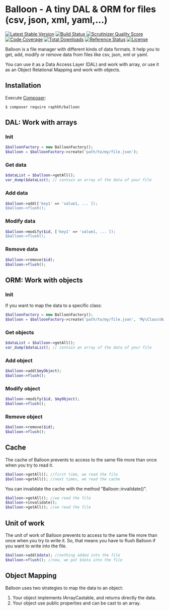 # Balloon - A tiny DAL & ORM for files (csv, json, xml, yaml,...)

[![Latest Stable Version](https://poser.pugx.org/raphhh/balloon/v/stable.svg)](https://packagist.org/packages/raphhh/balloon)
[![Build Status](https://travis-ci.org/Raphhh/balloon.png)](https://travis-ci.org/Raphhh/balloon)
[![Scrutinizer Quality Score](https://scrutinizer-ci.com/g/Raphhh/balloon/badges/quality-score.png?b=master)](https://scrutinizer-ci.com/g/Raphhh/balloon/)
[![Code Coverage](https://scrutinizer-ci.com/g/Raphhh/balloon/badges/coverage.png?b=master)](https://scrutinizer-ci.com/g/Raphhh/balloon/)
[![Total Downloads](https://poser.pugx.org/raphhh/balloon/downloads.svg)](https://packagist.org/packages/raphhh/balloon)
[![Reference Status](https://www.versioneye.com/php/raphhh:balloon/reference_badge.svg?style=flat)](https://www.versioneye.com/php/raphhh:balloon/references)
[![License](https://poser.pugx.org/raphhh/balloon/license.svg)](https://packagist.org/packages/raphhh/balloon)


Balloon is a file manager with different kinds of data formats. 
It help you to get, add, modify or remove data from files like csv, json, xml or yaml.

You can use it as a Data Access Layer (DAL) and work with array, or use it as an Object Relational Mapping and work with objects.


## Installation

Execute [Composer](https://getcomposer.org/):

```
$ composer require raphhh/balloon
```

## DAL: Work with arrays

### Init

```php
$balloonFactory = new BalloonFactory();
$balloon = $balloonFactory->create('path/to/my/file.json');
```

### Get data

```php
$dataList = $balloon->getAll();
var_dump($dataList); // contain an array of the data of your file
```

### Add data

```php
$balloon->add(['key1' => 'value1, ... ]);
$balloon->flush();
```

### Modify data

```php
$balloon->modify($id, ['key1' => 'value1, ... ]);
$balloon->flush();
```

### Remove data

```php
$balloon->remove($id);
$balloon->flush();
```

## ORM: Work with objects

### Init

If you want to map the data to a specific class:

```php
$balloonFactory = new BalloonFactory();
$balloon = $balloonFactory->create('path/to/my/file.json', 'My\Class\Name', 'pkPropertyName');
```

### Get objects

```php
$dataList = $balloon->getAll();
var_dump($dataList); // contain an array of the data of your file
```

### Add object

```php
$balloon->add($myObject);
$balloon->flush();
```

### Modify object

```php
$balloon->modify($id, $myObject);
$balloon->flush();
```

### Remove object

```php
$balloon->remove($id);
$balloon->flush();
```

## Cache

The cache of Balloon prevents to access to the same file more than once when you try to read it.

```php
$balloon->getAll(); //first time, we read the file
$balloon->getAll(); //next times, we read the cache
```

You can invalidate the cache with the method "Balloon::invalidate()".

```php
$balloon->getAll(); //we read the file
$balloon->invalidate();
$balloon->getAll(); //we read the file
```

## Unit of work

The unit of work of Balloon prevents to access to the same file more than once when you try to write it. 
So, that means you have to flush Balloon if you want to write into the file.

```php
$balloon->add($data); //nothing added into the file
$balloon->flush(); //now, we put $data into the file
```

## Object Mapping

Balloon uses two strategies to map the data to an object:

 1. Your object implements IArrayCastable, and returns directly the data.
 2. Your object use public properties and can be cast to an array.
 
